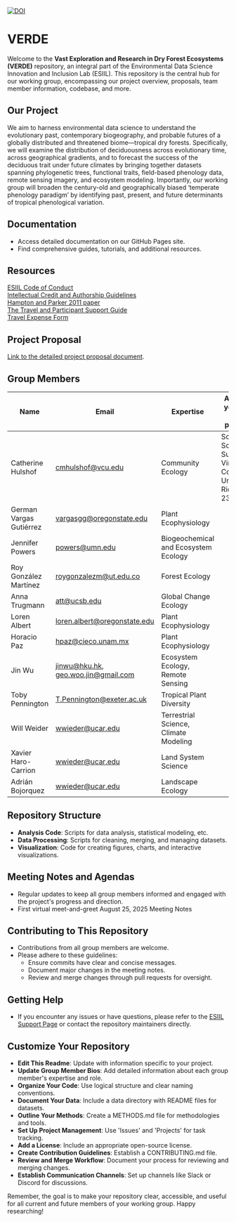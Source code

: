 [![DOI](https://zenodo.org/badge/727888683.svg)](https://zenodo.org/doi/10.5281/zenodo.11166898)

# VERDE

Welcome to the **Vast Exploration and Research in Dry Forest Ecosystems (VERDE)** repository, an integral part of the Environmental Data Science Innovation and Inclusion Lab (ESIIL). This repository is the central hub for our working group, encompassing our project overview, proposals, team member information, codebase, and more.

## Our Project
We aim to harness environmental data science to understand the evolutionary past, contemporary biogeography, and probable futures of a globally distributed and threatened biome—tropical dry forests. Specifically, we will examine the distribution of deciduousness across evolutionary time, across geographical gradients, and to forecast the success of the deciduous trait under future climates by bringing together datasets spanning phylogenetic trees, functional traits, field-based phenology data, remote sensing imagery, and ecosystem modeling. Importantly, our working group will broaden the century-old and geographically biased ‘temperate phenology paradigm’ by identifying past, present, and future determinants of tropical phenological variation.

## Documentation
- Access detailed documentation on our GitHub Pages site.
- Find comprehensive guides, tutorials, and additional resources.

## Resources
[ESIIL Code of Conduct](https://scholar.colorado.edu/concern/defaults/7p88cj207)  
[Intellectual Credit and Authorship Guidelines](https://scholar.colorado.edu/concern/defaults/44558f96h)  
[Hampton and Parker 2011 paper](https://academic.oup.com/bioscience/article/61/11/900/223655)  
[The Travel and Participant Support Guide](https://docs.google.com/document/d/12UnyOD4PcxNR-yutJQfeop6JMpo2v_j3/edit?usp=sharing&ouid=116923712774938340817&rtpof=true&sd=true)  
[Travel Expense Form](https://docs.google.com/document/d/1ZUAUxOpvFKzxQ0413pFyZR1JtHtPtzeb/edit)  

## Project Proposal
[Link to the detailed project proposal document](https://github.com/CU-ESIIL/VERDE/blob/main/docs/assets/01VERDEproposal.pdf).

## Group Members
| Name | Email | Expertise | Affiliation (as you want it to appear on publications)|
| --- | --- | --- | --- |
|Catherine Hulshof |cmhulshof@vcu.edu|Community Ecology|School of Life Sciences and Sustainability, Virginia Commonwealth University, Richmond, VA, 23284, USA|
|German Vargas Gutiérrez|vargasgg@oregonstate.edu|Plant Ecophysiology|
|Jennifer Powers|powers@umn.edu|Biogeochemical and Ecosystem Ecology|
|Roy González Martínez|roygonzalezm@ut.edu.co|Forest Ecology|
|Anna Trugmann|att@ucsb.edu|Global Change Ecology|
|Loren Albert|loren.albert@oregonstate.edu|Plant Ecophysiology|
|Horacio Paz|hpaz@cieco.unam.mx|Plant Ecophysiology|
|Jin Wu|jinwu@hku.hk, geo.woo.jin@gmail.com|Ecosystem Ecology, Remote Sensing|
|Toby Pennington|T.Pennington@exeter.ac.uk|Tropical Plant Diversity|
|Will Weider|wwieder@ucar.edu|Terrestrial Science, Climate Modeling|
|Xavier Haro-Carrion|wwieder@ucar.edu|Land System Science|
|Adrián Bojorquez|wwieder@ucar.edu|Landscape Ecology|

## Repository Structure
- **Analysis Code**: Scripts for data analysis, statistical modeling, etc.
- **Data Processing**: Scripts for cleaning, merging, and managing datasets.
- **Visualization**: Code for creating figures, charts, and interactive visualizations.

## Meeting Notes and Agendas
- Regular updates to keep all group members informed and engaged with the project's progress and direction.
- First virtual meet-and-greet August 25, 2025 Meeting Notes

## Contributing to This Repository
- Contributions from all group members are welcome.
- Please adhere to these guidelines:
  - Ensure commits have clear and concise messages.
  - Document major changes in the meeting notes.
  - Review and merge changes through pull requests for oversight.

## Getting Help
- If you encounter any issues or have questions, please refer to the [ESIIL Support Page](https://esiil-support-page-url/) or contact the repository maintainers directly.

## Customize Your Repository
- **Edit This Readme**: Update with information specific to your project.
- **Update Group Member Bios**: Add detailed information about each group member's expertise and role.
- **Organize Your Code**: Use logical structure and clear naming conventions.
- **Document Your Data**: Include a data directory with README files for datasets.
- **Outline Your Methods**: Create a METHODS.md file for methodologies and tools.
- **Set Up Project Management**: Use 'Issues' and 'Projects' for task tracking.
- **Add a License**: Include an appropriate open-source license.
- **Create Contribution Guidelines**: Establish a CONTRIBUTING.md file.
- **Review and Merge Workflow**: Document your process for reviewing and merging changes.
- **Establish Communication Channels**: Set up channels like Slack or Discord for discussions.

Remember, the goal is to make your repository clear, accessible, and useful for all current and future members of your working group. Happy researching!
